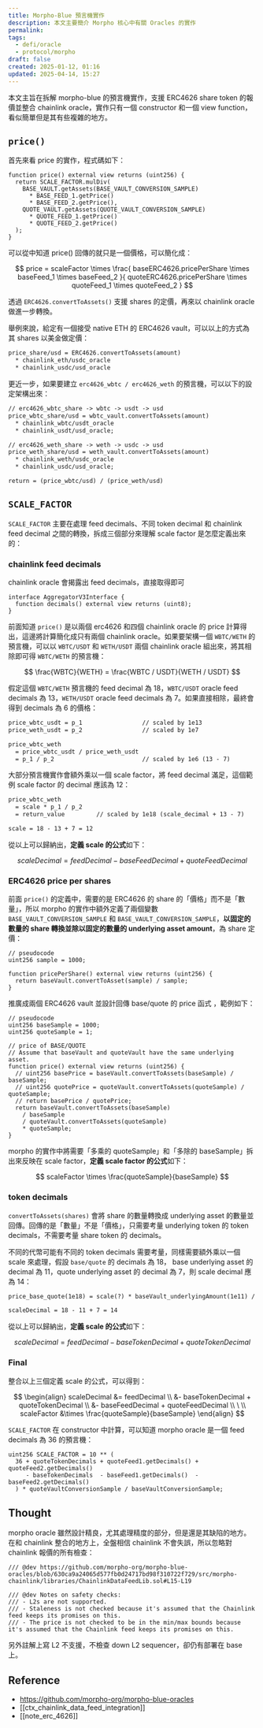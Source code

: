 ```yaml
---
title: Morpho-Blue 預言機實作
description: 本文主要簡介 Morpho 核心中有關 Oracles 的實作
permalink: 
tags:
  - defi/oracle
  - protocol/morpho
draft: false
created: 2025-01-12, 01:16
updated: 2025-04-14, 15:27
---
```

本文主旨在拆解 morpho-blue 的預言機實作，支援 ERC4626 share token 的報價並整合 chainlink oracle，實作只有一個 constructor 和一個 view function，看似簡單但是其有些複雜的地方。

## `price()`

首先來看 price 的實作，程式碼如下：

```solidity
function price() external view returns (uint256) {
  return SCALE_FACTOR.mulDiv(
    BASE_VAULT.getAssets(BASE_VAULT_CONVERSION_SAMPLE)
      * BASE_FEED_1.getPrice()
      * BASE_FEED_2.getPrice(),
    QUOTE_VAULT.getAssets(QUOTE_VAULT_CONVERSION_SAMPLE)
      * QUOTE_FEED_1.getPrice()
      * QUOTE_FEED_2.getPrice()
  );
}
```

可以從中知道 price() 回傳的就只是一個價格，可以簡化成：

$$
price = scaleFactor \times \frac{
  baseERC4626.pricePerShare \times baseFeed_1 \times baseFeed_2
}{
  quoteERC4626.pricePerShare \times quoteFeed_1 \times quoteFeed_2
}
$$

透過 `ERC4626.convertToAssets()` 支援 shares 的定價，再來以 chainlink oracle 做進一步轉換。

舉例來說，給定有一個接受 native ETH 的 ERC4626 vault，可以以上的方式為其 shares 以美金做定價：

```txt
price_share/usd = ERC4626.convertToAssets(amount)
  * chainlink_eth/usdc_oracle
  * chainlink_usdc/usd_oracle
```

更近一步，如果要建立 `erc4626_wbtc / erc4626_weth` 的預言機，可以以下的設定架構出來：

```txt
// erc4626_wbtc_share -> wbtc -> usdt -> usd
price_wbtc_share/usd = wbtc_vault.convertToAssets(amount)
  * chainlink_wbtc/usdt_oracle
  * chainlink_usdt/usd_oracle;

// erc4626_weth_share -> weth -> usdc -> usd
price_weth_share/usd = weth_vault.convertToAssets(amount)
  * chainlink_weth/usdc_oracle
  * chainlink_usdc/usd_oracle;

return = (price_wbtc/usd) / (price_weth/usd)
```

## `SCALE_FACTOR`

`SCALE_FACTOR` 主要在處理 feed decimals、不同 token decimal 和 chainlink feed decimal 之間的轉換，拆成三個部分來理解 scale factor 是怎麼定義出來的：

### chainlink feed decimals

chainlink oracle 會揭露出 feed decimals，直接取得即可 

```solidity
interface AggregatorV3Interface {
  function decimals() external view returns (uint8);
}
```

前面知道 `price()` 是以兩個 erc4626 和四個 chainlink oracle 的 price 計算得出，這邊將計算簡化成只有兩個 chainlink oracle。如果要架構一個 `WBTC/WETH` 的預言機，可以以 `WBTC/USDT` 和 `WETH/USDT` 兩個 chainlink oracle 組出來，將其相除即可得 `WBTC/WETH` 的預言機：

$$
\frac{WBTC}{WETH} = \frac{WBTC / USDT}{WETH / USDT}
$$

假定這個 `WBTC/WETH` 預言機的 feed decimal 為 18，`WBTC/USDT` oracle feed decimals 為 13，`WETH/USDT` oracle feed decimals 為 7。如果直接相除，最終會得到 decimals 為 6 的價格：

```txt
price_wbtc_usdt = p_1                 // scaled by 1e13
price_weth_usdt = p_2                 // scaled by 1e7

price_wbtc_weth
  = price_wbtc_usdt / price_weth_usdt
  = p_1 / p_2                         // scaled by 1e6 (13 - 7)
```

大部分預言機實作會額外乘以一個 scale factor，將 feed decimal 滿足，這個範例 scale factor 的 decimal 應該為 12：

```txt
price_wbtc_weth
  = scale * p_1 / p_2
  = return_value         // scaled by 1e18 (scale_decimal + 13 - 7)

scale = 18 - 13 + 7 = 12
```

從以上可以歸納出，**定義 scale 的公式**如下：

$$
scaleDecimal = feedDecimal - baseFeedDecimal + quoteFeedDecimal
$$

### ERC4626 price per shares

前面 `price()` 的定義中，需要的是 ERC4626 的 share 的「價格」而不是「數量」，所以 morpho 的實作中額外定義了兩個變數 `BASE_VAULT_CONVERSION_SAMPLE` 和 `BASE_VAULT_CONVERSION_SAMPLE`，**以固定的數量的 share 轉換並除以固定的數量的 underlying asset amount**，為 share 定價：

```solidity
// pseudocode
uint256 sample = 1000;

function pricePerShare() external view returns (uint256) {
  return baseVault.convertToAsset(sample) / sample;
}
```

推廣成兩個 ERC4626 vault 並設計回傳 base/quote 的 price 函式 ，範例如下：

```solidity
// pseudocode
uint256 baseSample = 1000;
uint256 quoteSample = 1;

// price of BASE/QUOTE
// Assume that baseVault and quoteVault have the same underlying asset.
function price() external view returns (uint256) {
  // uint256 basePrice = baseVault.convertToAssets(baseSample) / baseSample;
  // uint256 quotePrice = quoteVault.convertToAssets(quoteSample) / quoteSample;
  // return basePrice / quotePrice;
  return baseVault.convertToAssets(baseSample)
    / baseSample
    / quoteVault.convertToAssets(quoteSample)
    * quoteSample;
}
```

morpho 的實作中將需要「多乘的 quoteSample」和「多除的 baseSample」拆出來反映在 scale factor，**定義 scale factor 的公式**如下：

$$
scaleFactor \times \frac{quoteSample}{baseSample}
$$
### token decimals

`convertToAssets(shares)` 會將 share 的數量轉換成 underlying asset 的數量並回傳。回傳的是「數量」不是「價格」，只需要考量 underlying token 的 token decimals，不需要考量 share token 的 decimals。

不同的代幣可能有不同的 token decimals 需要考量，同樣需要額外乘以一個 scale 來處理，假設 `base/quote` 的 decimals 為 18， base underlying asset 的 decimal 為 11，quote underlying asset 的 decimal 為 7，則 scale decimal 應為 14：

```txt
price_base_quote(1e18) = scale(?) * baseVault_underlyingAmount(1e11) / quoteVault_underlyingAmount (1e7)

scaleDecimal = 18 - 11 + 7 = 14
```

從以上可以歸納出，**定義 scale 的公式**如下：

$$
scaleDecimal = feedDecimal - baseTokenDecimal + quoteTokenDecimal
$$

### Final

整合以上三個定義 scale 的公式，可以得到：

$$
\begin{align}
scaleDecimal &= feedDecimal \\
             &- baseTokenDecimal + quoteTokenDecimal \\
             &- baseFeedDecimal + quoteFeedDecimal
\\ \ \\
scaleFactor &\times \frac{quoteSample}{baseSample}
\end{align}
$$

`SCALE_FACTOR` 在 constructor 中計算，可以知道 morpho oracle 是一個 feed decimals 為 36 的預言機：

```solidity
uint256 SCALE_FACTOR = 10 ** (
  36 + quoteTokenDecimals + quoteFeed1.getDecimals() + quoteFeed2.getDecimals()
     - baseTokenDecimals  - baseFeed1.getDecimals()  - baseFeed2.getDecimals()
  ) * quoteVaultConversionSample / baseVaultConversionSample;
```

## Thought

morpho oracle 雖然設計精良，尤其處理精度的部分，但是還是其缺陷的地方。在和 chainlink 整合的地方上，全盤相信 chainlink 不會失誤，所以忽略對 chainlink 報價的所有檢查：

```solidity
/// @dev https://github.com/morpho-org/morpho-blue-oracles/blob/630ca9a24065d577fb0d24717bd98f310722f729/src/morpho-chainlink/libraries/ChainlinkDataFeedLib.sol#L15-L19

/// @dev Notes on safety checks:
/// - L2s are not supported.
/// - Staleness is not checked because it's assumed that the Chainlink feed keeps its promises on this.
/// - The price is not checked to be in the min/max bounds because it's assumed that the Chainlink feed keeps its promises on this.
```

另外註解上寫 L2 不支援，不檢查 down L2 sequencer，卻仍有部署在 base 上。
## Reference

- https://github.com/morpho-org/morpho-blue-oracles
- [[ctx_chainlink_data_feed_integration]]
- [[note_erc_4626]]
